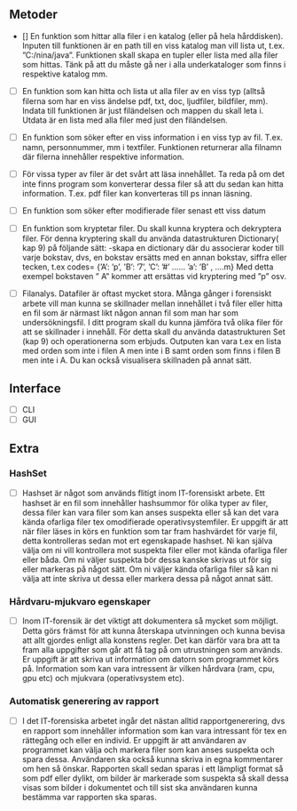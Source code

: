 ## Metoder
- [] En funktion som hittar alla filer i en katalog (eller på hela hårddisken). Inputen till funktionen är en path till en viss katalog man vill lista ut, t.ex. ”C:/nina/java”. Funktionen skall skapa en tupler eller lista med alla filer som hittas. Tänk på att du måste gå ner i alla underkataloger som finns i respektive katalog mm.

- [ ] En funktion som kan hitta och lista ut alla filer av en viss typ (alltså filerna som har en viss ändelse pdf, txt, doc, ljudfiler, bildfiler, mm). Indata till funktionen är just filändelsen och mappen du skall leta i. Utdata är en lista med alla filer med just den filändelsen.

- [ ] En funktion som söker efter en viss information i en viss
typ av fil. T.ex. namn, personnummer, mm i textfiler.
Funktionen returnerar alla filnamn där filerna innehåller
respektive information.

- [ ] För vissa typer av filer är det svårt att läsa
innehållet. Ta reda på om det inte finns program som
konverterar dessa filer så att du sedan kan hitta
information. T.ex. pdf filer kan konverteras till ps
innan läsning.

- [ ] En funktion som söker efter modifierade filer senast ett
viss datum

- [ ] En funktion som kryptetar filer. Du skall kunna kryptera
och dekryptera filer. För denna kryptering skall du
använda datastrukturen Dictionary( kap 9) på följande
sätt:
-skapa en dictionary där du associerar koder till
varje bokstav, dvs, en bokstav ersätts med en annan
bokstav, siffra eller tecken, t.ex
codes= {’A’: ’p’, ’B’: ’7’, ’C’: ’#’ …… ’a’: ’B’ , ….m}
Med detta exempel bokstaven ” A” kommer att ersättas vid
kryptering med ”p” osv.

- [ ] Filanalys. Datafiler är oftast mycket stora. Många gånger
i forensiskt arbete vill man kunna se skillnader mellan
innehållet i två filer eller hitta en fil som är närmast
likt någon annan fil som man har som undersökningsfil. I
ditt program skall du kunna jämföra två olika filer för
att se skillnader i innehåll. För detta skall du använda
datastrukturen Set (kap 9) och operationerna som erbjuds.
Outputen kan vara t.ex en lista med orden som inte i
filen A men inte i B samt orden som finns i filen B men
inte i A. Du kan också visualisera skillnaden på annat
sätt.

## Interface
- [ ] CLI
- [ ] GUI

## Extra
### HashSet
- [ ] Hashset är något som används flitigt inom IT-forensiskt
arbete. Ett hashset är en fil som innehåller hashsummor
för olika typer av filer, dessa filer kan vara filer som
kan anses suspekta eller så kan det vara kända ofarliga
filer tex omodifierade operativsystemfiler. Er uppgift är
att när filer läses in körs en funktion som tar fram
hashvärdet för varje fil, detta kontrolleras sedan mot
ert egenskapade hashset. Ni kan själva välja om ni vill
kontrollera mot suspekta filer eller mot kända ofarliga
filer eller båda. Om ni väljer suspekta bör dessa kanske
skrivas ut för sig eller markeras på något sätt. Om ni
väljer kända ofarliga filer så kan ni välja att inte
skriva ut dessa eller markera dessa på något annat sätt.

### Hårdvaru-mjukvaro egenskaper
- [ ] Inom IT-forensik är det viktigt att dokumentera så mycket
som möjligt. Detta görs främst för att kunna återskapa
utvinningen och kunna bevisa att allt gjordes enligt alla
konstens regler. Det kan därför vara bra att ta fram alla
uppgifter som går att få tag på om utrustningen som
används. Er uppgift är att skriva ut information om
datorn som programmet körs på. Information som kan vara
intressent är vilken hårdvara (ram, cpu, gpu etc) och
mjukvara (operativsystem etc).


### Automatisk generering av rapport
- [ ] I det IT-forensiska arbetet ingår det nästan alltid
rapportgenerering, dvs en rapport som innehåller
information som kan vara intressant för tex en rättegång
och eller en individ. Er uppgift är att användaren av
programmet kan välja och markera filer som kan anses
suspekta och spara dessa. Användaren ska också kunna
skriva in egna kommentarer om hen så önskar. Rapporten
skall sedan sparas i ett lämpligt format så som pdf eller
dylikt, om bilder är markerade som suspekta så skall
dessa visas som bilder i dokumentet och till sist ska
användaren kunna bestämma var rapporten ska sparas.

